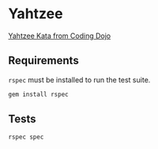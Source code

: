 # Yahtzee

[Yahtzee Kata from Coding Dojo](http://codingdojo.org/kata/Yahtzee/)

## Requirements

`rspec` must be installed to run the test suite.

```bash
gem install rspec
```

## Tests

```bash
rspec spec
```
